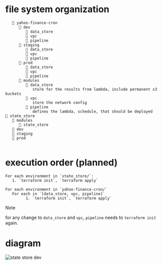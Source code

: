 # file system organization
```
   📂 yahoo-finance-cron
      📂 dev
         📂 data_store
         📂 vpc
         📂 pipeline
      📂 staging
         📂 data_store
         📂 vpc
         📂 pipeline   
      📂 prod
         📂 data_store
         📂 vpc
         📂 pipeline
      📂 modules
         📂 data_store
            store for the results from lambda, include permanent s3 buckets
         📂 vpc
            store the network config
         📂 pipeline
            defines the lambda, schedule, that should be deployed 
📂 state_store
   📂 modules
      📂 state_store
   📂 dev
   📂 staging
   📂 prod
   
```



# execution order (planned)
```
For each environment in `state_store/`:
   1. `terraform init`, `terraform apply` 

For each environment in `yahoo-finance-cron/`
   For each in `[data_store, vpc, pipeline]`
         1. `terraform init`, `terraform apply` 
```
> [!NOTE] 
for any change to `data_store` and `vpc`, `pipeline` needs to `terraform init` again.



# diagram 
![state store dev](https://kroki.io/graphviz/svg/eNq9kr1uAyEQhPt7CkQdX5PScto0qdJaEVpg74yOgxMLjqzI7x4gTSyZyJe_kmVmv0GDNmOA5cAe2VvHWAA3aRPYjvHnJ77NE-c1sj0dYME8DajiHRu8iw7mMuAEjjaEwQz8pegpyY-FXNlEEYOYvU4We4oQUVD0AYXGI688xixItGVRQ1ZFDWC9axh7eCWhT9nltRQRZJbkNAEGH2ZhvZqIs32l7_gN2vq4r2l0L2RSE8ZP5qq7BLVlaxhiSdIaJUApJBKypOwvZg3qDcZVOXIVx9wyGY0CnQqnJRrvhPJuMGMKUE69xgGSja1Iq3asSpfXUjYbN_boSrG6leGKspLO3S82snn45g_adn_Txz8EulbBD7Dn7h2LQruS)